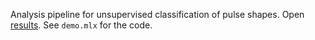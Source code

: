 Analysis pipeline for unsupervised classification of pulse shapes.
Open [results](https://postpop.github.io/pulseTypePipeline/). See `demo.mlx` for the code.


